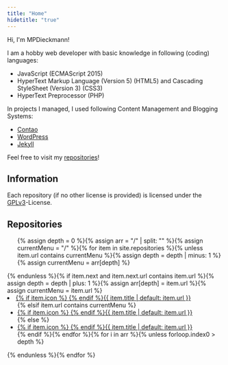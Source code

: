 ```yaml
---
title: "Home"
hidetitle: "true"
---
```

Hi, I'm MPDieckmann!

I am a hobby web developer with basic knowledge in following (coding) languages:

* JavaScript (ECMAScript 2015)
* HyperText Markup Language (Version 5) (HTML5) and Cascading StyleSheet (Version 3) (CSS3)
* HyperText Preprocessor (PHP)

In projects I managed, I used following Content Management and Blogging Systems:

* [Contao](https://contao.org/)
* [WordPress](https://wordpress.org/)
* [Jekyll](https://jekyllrb.com/)

Feel free to visit my [repositories](https://github.com/MPDieckmann?tab=repositories)!

## Information
Each repository (if no other license is provided) is licensed under the [GPLv3](https://www.gnu.org/licenses/gpl-3.0.html)-License.

## Repositories
<ul class="menu">{% assign depth = 0 %}{% assign arr = "/" | split: "" %}{% assign currentMenu = "/" %}{% for item in site.repositories %}{% unless item.url contains currentMenu %}{% assign depth = depth | minus: 1 %}{% assign currentMenu = arr[depth] %}</ul></li>{% endunless %}{% if item.next and item.next.url contains item.url %}{% assign depth = depth | plus: 1 %}{% assign arr[depth] = item.url %}{% assign currentMenu = item.url %}<li class="menu-item{% if page.url == item.url %} current-menu-item{% elsif page.url contains item.url and item.url != "/" %} current-menu{% endif %}"><a href="{% if item.url contains "http://" or item.url contains "https://" or item.url contains "//" %}{{ item.url }}{% else %}{{ item.url | relative_url }}{% endif %}">{% if item.icon %}<span class="icon icon-{{ item.icon }}"></span> {% endif %}{{ item.title | default: item.url }}</a><ul class="menu">{% elsif item.url contains currentMenu %}<li class="menu-item{% if page.url == item.url %} current-menu-item{% elsif page.url contains item.url and item.url != "/" %} current-menu{% endif %}"><a href="{% if item.url contains "http://" or item.url contains "https://" or item.url contains "//" %}{{ item.url }}{% else %}{{ item.url | relative_url }}{% endif %}">{% if item.icon %}<span class="icon icon-{{ item.icon }}"></span> {% endif %}{{ item.title | default: item.url }}</a></li>{% else %}<li class="menu-item{% if page.url == item.url %} current-menu-item{% elsif page.url contains item.url and item.url != "/" %} current-menu{% endif %}"><a href="{% if item.url contains "http://" or item.url contains "https://" or item.url contains "//" %}{{ item.url }}{% else %}{{ item.url | relative_url }}{% endif %}">{% if item.icon %}<span class="icon icon-{{ item.icon }}"></span> {% endif %}{{ item.title | default: item.url }}</a></li>{% endif %}{% endfor %}{% for i in arr %}{% unless forloop.index0 > depth %}</ul></li>{% endunless %}{% endfor %}</ul>
